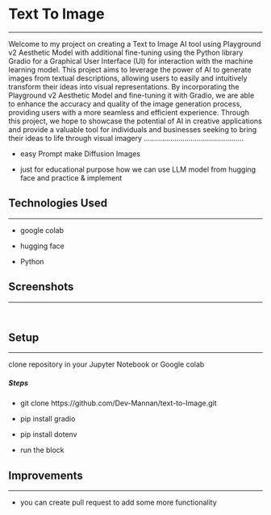 <h1>Text To Image</h1>
<hr><p>Welcome to my project on creating a Text to Image AI tool using Playground v2 Aesthetic Model with additional fine-tuning using the Python library Gradio for a Graphical User Interface (UI) for interaction with the machine learning model. This project aims to leverage the power of AI to generate images from textual descriptions, allowing users to easily and intuitively transform their ideas into visual representations. By incorporating the Playground v2 Aesthetic Model and fine-tuning it with Gradio, we are able to enhance the accuracy and quality of the image generation process, providing users with a more seamless and efficient experience. Through this project, we hope to showcase the potential of AI in creative applications and provide a valuable tool for individuals and businesses seeking to bring their ideas to life through visual imagery .................................................</p><ul>
<li>easy Prompt make Diffusion Images</li>
</ul><ul>
<li>just for educational purpose how  we can use LLM model from hugging face and practice &amp; implement</li>
</ul><h2>Technologies Used</h2>
<hr><ul>
<li>google colab</li>
</ul><ul>
<li>hugging face</li>
</ul><ul>
<li>Python</li>
</ul><h2>Screenshots</h2>
<hr><p><img src="https://i.postimg.cc/0Q1kxYkX/Screenshot-2024-01-10-072411.png" alt=""></p><p><img src="https://i.postimg.cc/mkGtXx1D/Screenshot-2024-01-10-075847.png" alt=""></p><h2>Setup</h2>
<hr><p>clone repository in your Jupyter Notebook or Google colab</p><h5>Steps</h5><ul>
<li>git clone https://github.com/Dev-Mannan/text-to-Image.git</li>
</ul><ul>
<li>pip install gradio</li>
</ul><ul>
<li>pip install dotenv</li>
</ul><ul>
<li>run the block</li>
</ul><h2>Improvements</h2>
<hr><ul>
<li>you can create pull request to add some more functionality</li>
</ul>
